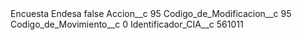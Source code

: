 <?xml version="1.0" encoding="UTF-8"?>
<CustomMetadata xmlns="http://soap.sforce.com/2006/04/metadata" xmlns:xsi="http://www.w3.org/2001/XMLSchema-instance" xmlns:xsd="http://www.w3.org/2001/XMLSchema">
    <label>Encuesta Endesa</label>
    <protected>false</protected>
    <values>
        <field>Accion__c</field>
        <value xsi:type="xsd:string">95</value>
    </values>
    <values>
        <field>Codigo_de_Modificacion__c</field>
        <value xsi:type="xsd:string">95</value>
    </values>
    <values>
        <field>Codigo_de_Movimiento__c</field>
        <value xsi:type="xsd:string">0</value>
    </values>
    <values>
        <field>Identificador_CIA__c</field>
        <value xsi:type="xsd:string">561011</value>
    </values>
</CustomMetadata>
